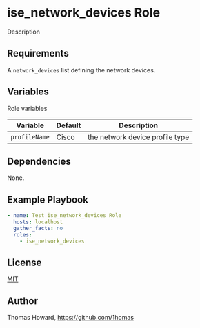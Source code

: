 # ise_network_devices Role

Description

## Requirements

A `network_devices` list defining the network devices.

## Variables

Role variables

| Variable | Default | Description |
| -------- | ------- | ----------- |
| `profileName` | Cisco | the network device profile type |

## Dependencies

None.

## Example Playbook

```yaml
- name: Test ise_network_devices Role 
  hosts: localhost
  gather_facts: no
  roles:
    - ise_network_devices
```

## License

[MIT](https://mit-license.org/)

## Author

Thomas Howard, <https://github.com/1homas>
